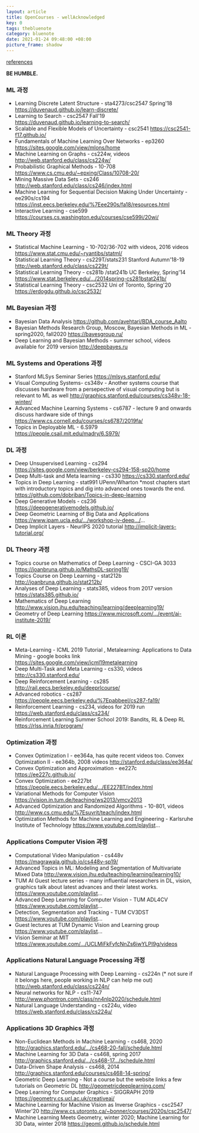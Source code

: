 ```yaml
---
layout: article
title: OpenCourses - wellAcknowledged
key: 0
tags: thebluenote
category: bluenote
date: 2021-01-24 09:48:00 +08:00
picture_frame: shadow
---
```

[references](https://www.facebook.com/groups/TensorFlowKR/permalink/1407401146267606/)

**BE HUMBLE.**
<!--more-->

### ML 과정
- Learning Discrete Latent Structure - sta4273/csc2547 Spring'18 https://duvenaud.github.io/learn-discrete/
- Learning to Search - csc2547 Fall'19 https://duvenaud.github.io/learning-to-search/
- Scalable and Flexible Models of Uncertainty - csc2541 https://csc2541-f17.github.io/
- Fundamentals of Machine Learning Over Networks - ep3260 https://sites.google.com/view/mlons/home
- Machine Learning on Graphs - cs224w, videos http://web.stanford.edu/class/cs224w/
- Probabilistic Graphical Methods - 10-708 https://www.cs.cmu.edu/~epxing/Class/10708-20/
- Mining Massive Data Sets - cs246 http://web.stanford.edu/class/cs246/index.html
- Machine Learning for Sequential Decision Making Under Uncertainty - ee290s/cs194 https://inst.eecs.berkeley.edu/%7Eee290s/fa18/resources.html
- Interactive Learning - cse599 https://courses.cs.washington.edu/courses/cse599i/20wi/

### ML Theory 과정
- Statistical Machine Learning - 10-702/36-702 with videos, 2016 videos https://www.stat.cmu.edu/~ryantibs/statml/
- Statistical Learning Theory - cs229T/stats231 Stanford Autumn'18-19 http://web.stanford.edu/class/cs229t/
- Statistical Learning Theory - cs281b /stat241b UC Berkeley, Spring'14 https://www.stat.berkeley.edu/.../2014spring-cs281bstat241b/
- Statistical Learning Theory - csc2532 Uni of Toronto, Spring'20 https://erdogdu.github.io/csc2532/

### ML Bayesian 과정
- Bayesian Data Analysis https://github.com/avehtari/BDA_course_Aalto
- Bayesian Methods Research Group, Moscow, Bayesian Methods in ML - spring2020, fall2020 https://bayesgroup.ru/
- Deep Learning and Bayesian Methods - summer school, videos available for 2019 version http://deepbayes.ru

### ML Systems and Operations 과정
- Stanford MLSys Seminar Series https://mlsys.stanford.edu/
- Visual Computing Systems- cs348v - Another systems course that discusses hardware from a persepective of visual computing but is relevant to ML as well http://graphics.stanford.edu/courses/cs348v-18-winter/
- Advanced Machine Learning Systems - cs6787 - lecture 9 and onwards discuss hardware side of things https://www.cs.cornell.edu/courses/cs6787/2019fa/
- Topics in Deployable ML - 6.S979 https://people.csail.mit.edu/madry/6.S979/

### DL 과정
- Deep Unsupervised Learning - cs294 https://sites.google.com/view/berkeley-cs294-158-sp20/home
- Deep Multi-task and Meta learning - cs330 https://cs330.stanford.edu/
- Topics in Deep Learning - stat991 UPenn/Wharton *most chapters start with introductory topics and dig into advanced ones towards the end. https://github.com/dobriban/Topics-in-deep-learning
- Deep Generative Models - cs236 https://deepgenerativemodels.github.io/
- Deep Geometric Learning of Big Data and Applications https://www.ipam.ucla.edu/.../workshop-iv-deep.../...
- Deep Implicit Layers - NeurIPS 2020 tutorial http://implicit-layers-tutorial.org/

### DL Theory 과정
- Topics course on Mathematics of Deep Learning - CSCI-GA 3033 https://joanbruna.github.io/MathsDL-spring19/
- Topics Course on Deep Learning - stat212b http://joanbruna.github.io/stat212b/
- Analyses of Deep Learning - stats385, videos from 2017 version https://stats385.github.io/
- Mathematics of Deep Learning http://www.vision.jhu.edu/teaching/learning/deeplearning19/
- Geometry of Deep Learning https://www.microsoft.com/.../event/ai-institute-2019/

### RL 이론
- Meta-Learning - ICML 2019 Tutorial , Metalearning: Applications to Data Mining - google books link https://sites.google.com/view/icml19metalearning
- Deep Multi-Task and Meta Learning - cs330, videos http://cs330.stanford.edu/
- Deep Reinforcement Learning - cs285 http://rail.eecs.berkeley.edu/deeprlcourse/
- Advanced robotics - cs287 https://people.eecs.berkeley.edu/%7Epabbeel/cs287-fa19/
- Reinforcement Learning - cs234, videos for 2019 run https://web.stanford.edu/class/cs234/
- Reinforcement Learning Summer School 2019: Bandits, RL & Deep RL https://rlss.inria.fr/program/

### Optimization 과정
- Convex Optimization I - ee364a, has quite recent videos too. Convex Optimization II - ee364b, 2008 videos http://stanford.edu/class/ee364a/
- Convex Optimization and Approximation - ee227c https://ee227c.github.io/
- Convex Optimization - ee227bt https://people.eecs.berkeley.edu/.../EE227BT/index.html
- Variational Methods for Computer Vision https://vision.in.tum.de/teaching/ws2013/vmcv2013
- Advanced Optimization and Randomized Algorithms - 10-801, videos http://www.cs.cmu.edu/%7Esuvrit/teach/index.html
- Optimization Methods for Machine Learning and Engineering - Karlsruhe Institute of Technology https://www.youtube.com/playlist...

### Applications Computer Vision 과정
- Computational Video Manipulation - cs448v https://magrawala.github.io/cs448v-sp19/
- Advanced Topics in ML: Modeling and Segmentation of Multivariate Mixed Data http://www.vision.jhu.edu/teaching/learning/learning10/
- TUM AI Guest lecture series - many influential researchers in DL, vision, graphics talk about latest advances and their latest works. https://www.youtube.com/playlist...
- Advanced Deep Learning for Computer Vision - TUM ADL4CV https://www.youtube.com/playlist...
- Detection, Segmentation and Tracking - TUM CV3DST https://www.youtube.com/playlist...
- Guest lectures at TUM Dynamic Vision and Learning group https://www.youtube.com/playlist...
- Vision Seminar at MIT https://www.youtube.com/.../UCLMiFkFyfcNnZs6iwYLPI9g/videos

### Applications Natural Language Processing 과정
- Natural Language Processing with Deep Learning - cs224n (* not sure if it belongs here, people working in NLP can help me out) http://web.stanford.edu/class/cs224n/
- Neural networks for NLP - cs11-747 http://www.phontron.com/class/nn4nlp2020/schedule.html
- Natural Language Understanding - cs224u, video https://web.stanford.edu/class/cs224u/

### Applications 3D Graphics 과정
- Non-Euclidean Methods in Machine Learning - cs468, 2020 http://graphics.stanford.edu/.../cs468-20-fall/schedule.html
- Machine Learning for 3D Data - cs468, spring 2017 http://graphics.stanford.edu/.../cs468-17.../schedule.html
- Data-Driven Shape Analysis - cs468, 2014 http://graphics.stanford.edu/courses/cs468-14-spring/
- Geometric Deep Learning - Not a course but the website links a few tutorials on Geometric DL http://geometricdeeplearning.com/
- Deep Learning for Computer Graphics - SIGGRAPH 2019 https://geometry.cs.ucl.ac.uk/creativeai/
- Machine Learning for Machine Vision as Inverse Graphics - csc2547 Winter'20 http://www.cs.utoronto.ca/~bonner/courses/2020s/csc2547/
- Machine Learning Meets Geometry, winter 2020; Machine Learning for 3D Data, winter 2018 https://geoml.github.io/schedule.html

